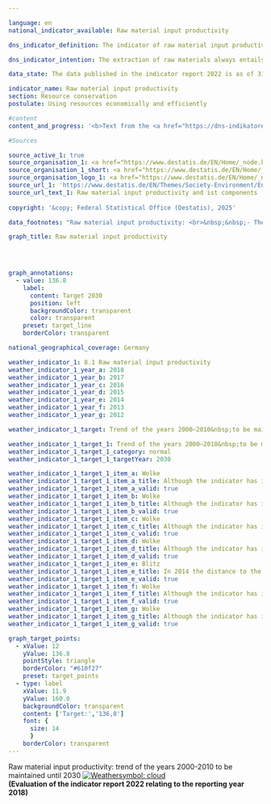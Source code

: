 ```yaml
---

language: en        
national_indicator_available: Raw material input productivity        

dns_indicator_definition: The indicator of raw material input productivity compares the value of all goods provided for final use (in euros, price-adjusted) relative to the mass of the raw materials used domestically and abroad for their production (in tonnes). Final use covers domestic consumption and domestic investments as well as exports.<br>The denominator of the indicator takes into account abiotic and biotic raw materials from the environment as well as plant materials produced by farming and forestry. In the graph, the development of the indicator itself and of both the numerator and the denominator are traced separately.        

dns_indicator_intention: The extraction of raw materials always entails some impairment of the natural environment. Owing to the growing demand for raw materials, raw material deposits in all parts of the world are increasingly being extracted in areas that are particularly sensitive to human intervention. For this reason, back in 2016, in the German Resource Efficiency Programme (ProgRess) II, the Federal Government set itself the goal of ensuring a continuing rise in raw material input productivity. In the years 2000&nbsp;to 2010, raw material input productivity was already increasing at an average rate of around 1.6&nbsp;% annually. The aim is to maintain this kind of positive trend up to 2030.        

data_state: The data published in the indicator report 2022 is as of 31 October 2022. The data shown on this platform is updated regularly, so that more current data may be available online than published in the <a href="https://dns-indikatoren.de/assets/Publikationen/Indikatorenberichte/2022.pdf">indicator report 2022</a>.        

indicator_name: Raw material input productivity        
section: Resource conservation        
postulate: Using resources economically and efficiently        

#content         
content_and_progress: '<b>Text from the <a href="https://dns-indikatoren.de/assets/Publikationen/Indikatorenberichte/2022.pdf">Indicator Report 2022&nbsp;</a></b><br><br>To calculate this indicator, it is necessary to determine the mass of all raw materials required to produce the imports. The calculation of this variable, referred to as imports in raw material equivalents, is based on a complex model that employs data from various official and unofficial sources.<br><br>Due to the monetary and physical inclusion of imports, the indicator takes into account the value added and raw material use across the entire production chain both inside and outside of Germany. In this way, the economic interdependence with foreign countries is also taken into account comprehensively. The raw material use mapped in the indicator covers not only domestic final use but also exports. It should therefore not be confused with a resource footprint for Germany.<br><br>The indicator includes not only the raw materials that were considered to be non-renewable, that is, mineral raw materials and fossile fuels, but also plant-based products from farming and forestry activities. This means that double counting occurs to a limited degree. For example, both the mass of an agricultural product at harvest time as well as that of the mineral fertiliser used to produce it are recorded.<br><br>The value of the indicator increased by 26&nbsp;% from 2000&nbsp;to 2018. This increase results in particular from the growth of the numerator: the value of the final use (domestic consumption and domestic investments as well as exports) increased by 46&nbsp;% during the reference period. The removal of domestic raw materials fell moderately between 2000&nbsp;and 2018; at the same time, however, the mass of imports in raw material equivalents increased, causing a slight increase of 16&nbsp;% in the indicator’s denominator.<br><br>Domestically extracted raw materials as well as imports are also being exported (again) to an increasing degree. Consequently, the indicator’s denominator does not point to increased global raw material extraction for consumption and investment in Germany, but reflects generally more intensive links between the German economy and the outside world.<br><br>The year 2009&nbsp;should be considered an outlier due to the exceptional economic situation in the European financial market and economic crisis. In 2010&nbsp;and 2011, investments and exports, as well as the associated input of raw materials, rose sharply again. This marked a resumption of the trend that had been seen in the period up to 2008. Although raw material input productivity slightly decreased or stagnated at some points in time, the general trend tended to improve. The indicator increased by 5&nbsp;percentage points in 2017&nbsp;compared to the preceding year, however, 2018&nbsp;recorded a slight decline by 1&nbsp;percentage point. In total, raw material input productivity increased from 2010&nbsp;to 2018&nbsp;by 9&nbsp;percentage points with an average annual growth of 0.9&nbsp;% and, thus, lies below the target of the Federal Government.'                

#Sources        

source_active_1: true
source_organisation_1: <a href="https://www.destatis.de/EN/Home/_node.html" target="_blank">Federal Statistical Office</a>
source_organisation_1_short: <a href="https://www.destatis.de/EN/Home/_node.html" target="_blank">Federal Statistical Office</a>
source_organisation_logo_1: <a href="https://www.destatis.de/EN/Home/_node.html" target="_blank"><img src="https://dnsUpgradeEnvironment.github.io/dns-indicators/public/OrgImgEn/destatis.png" alt="Federal Statistical Office" title=" Click here to visit the homepage of the organizationFederal Statistical Office" style="height:60px; width:148px; border:transparent"/></a>
source_url_1: 'https://www.destatis.de/EN/Themes/Society-Environment/Environment/Environmental-Economic-Accounting/raw-material-flows-water/Tables/total-raw-material-productivity.html'
source_url_text_1: Raw material input productivity and ist components
        
copyright: '&copy; Federal Statistical Office (Destatis), 2025'        

data_footnotes: "Raw material input productivity: <br>&nbsp;&nbsp;- The target represents a continuation of the trend in the period from 2000&nbsp;to 2010, when the average <br>annual increase amounted to about 1.6&nbsp; <br>&nbsp;&nbsp;- From 2010&nbsp;revised data due to methodological changes.<br>• Raw material input for consumption, investment and exports: From 2010&nbsp;revised data due to methodological changes.<br>• Value of consumption, investment and exports (price-adjusted): 2001&nbsp;to 2007&nbsp;interpolated data.<br>• 2021&nbsp;provisional data."        

graph_title: Raw material input productivity        

        


graph_annotations:
  - value: 136.8
    label:
      content: Target 2030
      position: left
      backgroundColor: transparent
      color: transparent
    preset: target_line
    borderColor: transparent                

national_geographical_coverage: Germany        

weather_indicator_1: 8.1 Raw material input productivity
weather_indicator_1_year_a: 2018
weather_indicator_1_year_b: 2017
weather_indicator_1_year_c: 2016
weather_indicator_1_year_d: 2015
weather_indicator_1_year_e: 2014
weather_indicator_1_year_f: 2013
weather_indicator_1_year_g: 2012

weather_indicator_1_target: Trend of the years 2000–2010&nbsp;to be maintained until 2030

weather_indicator_1_target_1: Trend of the years 2000–2010&nbsp;to be maintained until 2030
weather_indicator_1_target_1_category: normal
weather_indicator_1_target_1_targetYear: 2030

weather_indicator_1_target_1_item_a: Wolke
weather_indicator_1_target_1_item_a_title: Although the indicator has in 2018 been moving in the desired direction toward the target, if the trend had to continued, the target would have been missed in the target year by more than 20% of the difference between the target value and the value at that time.
weather_indicator_1_target_1_item_a_valid: true
weather_indicator_1_target_1_item_b: Wolke
weather_indicator_1_target_1_item_b_title: Although the indicator has in 2017 been moving in the desired direction toward the target, if the trend had to continued, the target would have been missed in the target year by more than 20% of the difference between the target value and the value at that time.
weather_indicator_1_target_1_item_b_valid: true
weather_indicator_1_target_1_item_c: Wolke
weather_indicator_1_target_1_item_c_title: Although the indicator has in 2016 been moving in the desired direction toward the target, if the trend had to continued, the target would have been missed in the target year by more than 20% of the difference between the target value and the value at that time.
weather_indicator_1_target_1_item_c_valid: true
weather_indicator_1_target_1_item_d: Wolke
weather_indicator_1_target_1_item_d_title: Although the indicator has in 2015 been moving in the desired direction toward the target, if the trend had to continued, the target would have been missed in the target year by more than 20% of the difference between the target value and the value at that time.
weather_indicator_1_target_1_item_d_valid: true
weather_indicator_1_target_1_item_e: Blitz
weather_indicator_1_target_1_item_e_title: In 2014 the distance to the target was constantly high or had increased. Thus, the indicator did not develop in the desired direction.
weather_indicator_1_target_1_item_e_valid: true
weather_indicator_1_target_1_item_f: Wolke
weather_indicator_1_target_1_item_f_title: Although the indicator has in 2013 been moving in the desired direction toward the target, if the trend had to continued, the target would have been missed in the target year by more than 20% of the difference between the target value and the value at that time.
weather_indicator_1_target_1_item_f_valid: true
weather_indicator_1_target_1_item_g: Wolke
weather_indicator_1_target_1_item_g_title: Although the indicator has in 2012 been moving in the desired direction toward the target, if the trend had to continued, the target would have been missed in the target year by more than 20% of the difference between the target value and the value at that time.
weather_indicator_1_target_1_item_g_valid: true        

graph_target_points:
  - xValue: 12
    yValue: 136.8
    pointStyle: triangle
    borderColor: "#610f27"
    preset: target_points
  - type: label
    xValue: 11.9
    yValue: 160.0
    backgroundColor: transparent
    content: ['Target:','136,8']
    font: {
      size: 14
      }
    borderColor: transparent        
---
```



<div>
  <div class="my-header">
    <label class="default">Raw material input productivity: trend of the years 2000-2010&nbsp;to be maintained until 2030
      <a href="https://dnsUpgradeEnvironment.github.io/dns-indicators/en/status"><img src="https://sdg-indikatoren.de/public/Wettersymbole/Wolke.png" title="Although the indicator has in 2018 been moving in the desired direction toward the target, if the trend had to continued, the target would have been missed in the target year by more than 20% of the difference between the target value and the value at that time." alt="Weathersymbol: cloud"/>
      </a>
    </label>
  </div>
</div>
<div class="my-header-note">
  <label class="default"><b>(Evaluation of the indicator report 2022 relating to the reporting year 2018)
  </b></label>
</div>